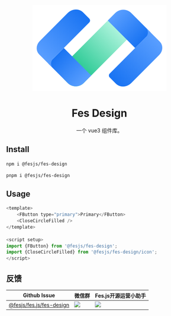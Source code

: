 <p align="center">
  <a href="https://fes-design-4gvn317r3b6bfe17-1254145788.ap-shanghai.app.tcloudbase.com/">
    <img width="362" src="./docs/public/images/fes-logo.png">
  </a>
</p>

<h1 align="center">Fes Design</h1>

<div align="center">

一个 vue3 组件库。
</div>

## Install

```bash
npm i @fesjs/fes-design
```

```bash
pnpm i @fesjs/fes-design
```

## Usage

```js
<template>
    <FButton type="primary">Primary</FButton>
    <CloseCircleFilled />
</template>

<script setup>
import {FButton} from '@fesjs/fes-design';
import {CloseCircleFilled} from '@fesjs/fes-design/icon';
</script>
```

## 反馈

| Github Issue  | 微信群 | Fes.js开源运营小助手 |
| --- | --- | --- |
| [@fesjs/fes.js/fes-design](../../issues) | <img src="https://i.loli.net/2020/09/11/2XhKtPZd6NFVbDE.png" width="250" /> | <img src="https://i.loli.net/2020/09/16/sxwr62CKhmYOUyV.jpg" height="250"/> 